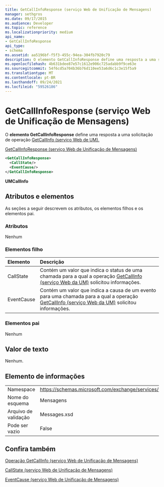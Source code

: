 ```yaml
---
title: GetCallInfoResponse (serviço Web de Unificação de Mensagens)
manager: sethgros
ms.date: 09/17/2015
ms.audience: Developer
ms.topic: reference
ms.localizationpriority: medium
api_name:
- GetCallInfoResponse
api_type:
- schema
ms.assetid: aa5196bf-f5f3-455c-94ea-304fb7920c79
description: O elemento GetCallInfoResponse define uma resposta a uma solicitação de operação GetCallInfo (serviço Web de UM).
ms.openlocfilehash: 4b631bdee87e57c1612e906c725adabb9f9ce63e
ms.sourcegitcommit: 54f6cd5a704b36b76d110ee53a6d6c1c3e15f5a9
ms.translationtype: MT
ms.contentlocale: pt-BR
ms.lasthandoff: 09/24/2021
ms.locfileid: "59526186"
---
```

# <a name="getcallinforesponse-um-web-service"></a>GetCallInfoResponse (serviço Web de Unificação de Mensagens)

O **elemento GetCallInfoResponse** define uma resposta a uma solicitação de operação [GetCallInfo (serviço Web de UM).](getcallinfo-operation-um-web-service.md) 
  
[GetCallInfoResponse (serviço Web de Unificação de Mensagens)](getcallinforesponse-um-web-service.md)
  
```xml
<GetCallInfoResponse>
  <CallState/>
  <EventCause/>
</GetCallInfoResponse>
```

 **UMCallInfo**
## <a name="attributes-and-elements"></a>Atributos e elementos

As seções a seguir descrevem os atributos, os elementos filhos e os elementos pai.
  
### <a name="attributes"></a>Atributos

Nenhum
  
### <a name="child-elements"></a>Elementos filho

|**Elemento**|**Descrição**|
|:-----|:-----|
|CallState  <br/> |Contém um valor que indica o status de uma chamada para a qual a operação [GetCallInfo (serviço Web da UM)](getcallinfo-operation-um-web-service.md) solicitou informações.  <br/> |
|EventCause  <br/> |Contém um valor que indica a causa de um evento para uma chamada para a qual a operação [GetCallInfo (serviço Web da UM)](getcallinfo-operation-um-web-service.md) solicitou informações.  <br/> |
   
### <a name="parent-elements"></a>Elementos pai

Nenhum
  
## <a name="text-value"></a>Valor de texto

Nenhum.
  
## <a name="element-information"></a>Elemento de informações

|||
|:-----|:-----|
|Namespace  <br/> |https://schemas.microsoft.com/exchange/services/2006/messages  <br/> |
|Nome do esquema  <br/> |Mensagens  <br/> |
|Arquivo de validação  <br/> |Messages.xsd  <br/> |
|Pode ser vazio  <br/> |False  <br/> |
   
## <a name="see-also"></a>Confira também



[Operação GetCallInfo (serviço Web de Unificação de Mensagens)](getcallinfo-operation-um-web-service.md)
  
[CallState (serviço Web de Unificação de Mensagens)](callstate-um-web-service.md)
  
[EventCause (serviço Web de Unificação de Mensagens)](eventcause-um-web-service.md)

